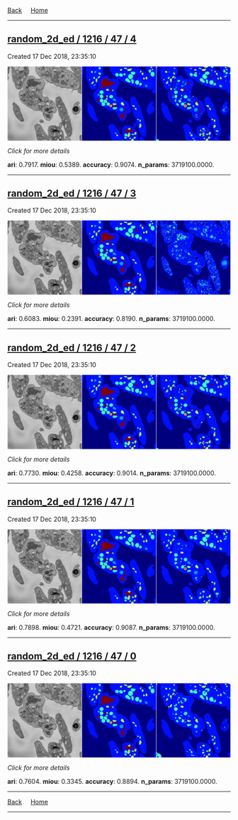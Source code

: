
[Back](..)&nbsp;&nbsp;&nbsp;&nbsp;&nbsp;[Home](https://leapmanlab.github.io/snapshots)

---

<div class="summary"><a href="4"><h2>random_2d_ed / 1216 / 47 / 4</h2></a><p>Created 17 Dec 2018, 23:35:10
</p><a href="4"><img src="4/media/summary.png" align="center"></a><p>
<i>Click for more details</i>
</p></div>

**ari**: 0.7917. **miou**: 0.5389. **accuracy**: 0.9074. **n_params**: 3719100.0000. 

---

<div class="summary"><a href="3"><h2>random_2d_ed / 1216 / 47 / 3</h2></a><p>Created 17 Dec 2018, 23:35:10
</p><a href="3"><img src="3/media/summary.png" align="center"></a><p>
<i>Click for more details</i>
</p></div>

**ari**: 0.6083. **miou**: 0.2391. **accuracy**: 0.8190. **n_params**: 3719100.0000. 

---

<div class="summary"><a href="2"><h2>random_2d_ed / 1216 / 47 / 2</h2></a><p>Created 17 Dec 2018, 23:35:10
</p><a href="2"><img src="2/media/summary.png" align="center"></a><p>
<i>Click for more details</i>
</p></div>

**ari**: 0.7730. **miou**: 0.4258. **accuracy**: 0.9014. **n_params**: 3719100.0000. 

---

<div class="summary"><a href="1"><h2>random_2d_ed / 1216 / 47 / 1</h2></a><p>Created 17 Dec 2018, 23:35:10
</p><a href="1"><img src="1/media/summary.png" align="center"></a><p>
<i>Click for more details</i>
</p></div>

**ari**: 0.7898. **miou**: 0.4721. **accuracy**: 0.9087. **n_params**: 3719100.0000. 

---

<div class="summary"><a href="0"><h2>random_2d_ed / 1216 / 47 / 0</h2></a><p>Created 17 Dec 2018, 23:35:10
</p><a href="0"><img src="0/media/summary.png" align="center"></a><p>
<i>Click for more details</i>
</p></div>

**ari**: 0.7604. **miou**: 0.3345. **accuracy**: 0.8894. **n_params**: 3719100.0000. 

---

[Back](..)&nbsp;&nbsp;&nbsp;&nbsp;&nbsp;[Home](https://leapmanlab.github.io/snapshots)

---
